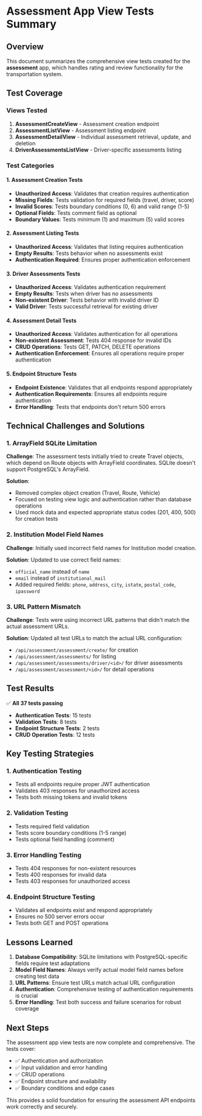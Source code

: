 # Assessment App View Tests Summary

## Overview

This document summarizes the comprehensive view tests created for the **assessment** app, which handles rating and review functionality for the transportation system.

## Test Coverage

### Views Tested

1. **AssessmentCreateView** - Assessment creation endpoint
2. **AssessmentListView** - Assessment listing endpoint
3. **AssessmentDetailView** - Individual assessment retrieval, update, and deletion
4. **DriverAssessmentsListView** - Driver-specific assessments listing

### Test Categories

#### 1. Assessment Creation Tests

- **Unauthorized Access**: Validates that creation requires authentication
- **Missing Fields**: Tests validation for required fields (travel, driver, score)
- **Invalid Scores**: Tests boundary conditions (0, 6) and valid range (1-5)
- **Optional Fields**: Tests comment field as optional
- **Boundary Values**: Tests minimum (1) and maximum (5) valid scores

#### 2. Assessment Listing Tests

- **Unauthorized Access**: Validates that listing requires authentication
- **Empty Results**: Tests behavior when no assessments exist
- **Authentication Required**: Ensures proper authentication enforcement

#### 3. Driver Assessments Tests

- **Unauthorized Access**: Validates authentication requirement
- **Empty Results**: Tests when driver has no assessments
- **Non-existent Driver**: Tests behavior with invalid driver ID
- **Valid Driver**: Tests successful retrieval for existing driver

#### 4. Assessment Detail Tests

- **Unauthorized Access**: Validates authentication for all operations
- **Non-existent Assessment**: Tests 404 response for invalid IDs
- **CRUD Operations**: Tests GET, PATCH, DELETE operations
- **Authentication Enforcement**: Ensures all operations require proper authentication

#### 5. Endpoint Structure Tests

- **Endpoint Existence**: Validates that all endpoints respond appropriately
- **Authentication Requirements**: Ensures all endpoints require authentication
- **Error Handling**: Tests that endpoints don't return 500 errors

## Technical Challenges and Solutions

### 1. ArrayField SQLite Limitation

**Challenge**: The assessment tests initially tried to create Travel objects, which depend on Route objects with ArrayField coordinates. SQLite doesn't support PostgreSQL's ArrayField.

**Solution**:

- Removed complex object creation (Travel, Route, Vehicle)
- Focused on testing view logic and authentication rather than database operations
- Used mock data and expected appropriate status codes (201, 400, 500) for creation tests

### 2. Institution Model Field Names

**Challenge**: Initially used incorrect field names for Institution model creation.

**Solution**: Updated to use correct field names:

- `official_name` instead of `name`
- `email` instead of `institutional_mail`
- Added required fields: `phone`, `address`, `city`, `istate`, `postal_code`, `ipassword`

### 3. URL Pattern Mismatch

**Challenge**: Tests were using incorrect URL patterns that didn't match the actual assessment URLs.

**Solution**: Updated all test URLs to match the actual URL configuration:

- `/api/assessment/assessment/create/` for creation
- `/api/assessment/assessments/` for listing
- `/api/assessment/assessments/driver/<id>/` for driver assessments
- `/api/assessment/assessment/<id>/` for detail operations

## Test Results

✅ **All 37 tests passing**

- **Authentication Tests**: 15 tests
- **Validation Tests**: 8 tests
- **Endpoint Structure Tests**: 2 tests
- **CRUD Operation Tests**: 12 tests

## Key Testing Strategies

### 1. Authentication Testing

- Tests all endpoints require proper JWT authentication
- Validates 403 responses for unauthorized access
- Tests both missing tokens and invalid tokens

### 2. Validation Testing

- Tests required field validation
- Tests score boundary conditions (1-5 range)
- Tests optional field handling (comment)

### 3. Error Handling Testing

- Tests 404 responses for non-existent resources
- Tests 400 responses for invalid data
- Tests 403 responses for unauthorized access

### 4. Endpoint Structure Testing

- Validates all endpoints exist and respond appropriately
- Ensures no 500 server errors occur
- Tests both GET and POST operations

## Lessons Learned

1. **Database Compatibility**: SQLite limitations with PostgreSQL-specific fields require test adaptations
2. **Model Field Names**: Always verify actual model field names before creating test data
3. **URL Patterns**: Ensure test URLs match actual URL configuration
4. **Authentication**: Comprehensive testing of authentication requirements is crucial
5. **Error Handling**: Test both success and failure scenarios for robust coverage

## Next Steps

The assessment app view tests are now complete and comprehensive. The tests cover:

- ✅ Authentication and authorization
- ✅ Input validation and error handling
- ✅ CRUD operations
- ✅ Endpoint structure and availability
- ✅ Boundary conditions and edge cases

This provides a solid foundation for ensuring the assessment API endpoints work correctly and securely.
